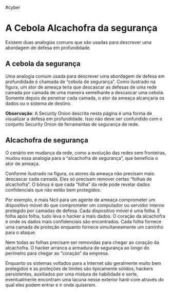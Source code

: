 #cyber
# A Cebola Alcachofra da segurança

Existem duas analogias comuns que são usadas para descrever uma abordagem de defesa em profundidade.

## A cebola da segurança

Uma analogia comum usada para descrever uma abordagem de defesa em profundidade é chamada de “cebola de segurança”. Como ilustrado na figura, um ator de ameaça teria que descascar as defesas de uma rede camada por camada de uma maneira semelhante a descascar uma cebola. Somente depois de penetrar cada camada, o ator da ameaça alcançaria os dados ou o sistema de destino.

**Observação**: A Security Onion descrita nesta página é uma forma de visualizar a defesa em profundidade. Isso não deve ser confundido com o conjunto Security Onion de ferramentas de segurança de rede.

## Alcachofra de segurança

O cenário em mudança da rede, como a evolução das redes sem fronteiras, mudou essa analogia para a “alcachofra de segurança”, que beneficia o ator de ameaça.

Conforme ilustrado na figura, os atores da ameaça não precisam mais descascar cada camada. Eles só precisam remover certas “folhas de alcachofra”. O bônus é que cada “folha” da rede pode revelar dados confidenciais que não estão bem protegidos.

Por exemplo, é mais fácil para um agente de ameaça comprometer um dispositivo móvel do que comprometer um computador ou servidor interno protegido por camadas de defesa. Cada dispositivo móvel é uma folha. E folha após folha, tudo leva o hacker a mais dados. O coração da alcachofra é onde os dados mais confidenciais são encontrados. Cada folha fornece uma camada de proteção enquanto fornece simultaneamente um caminho para o ataque.

Nem todas as folhas precisam ser removidas para chegar ao coração da alcachofra. O hacker arranca a armadura de segurança ao longo do perímetro para chegar ao “coração” da empresa.

Enquanto os sistemas voltados para a Internet são geralmente muito bem protegidos e as proteções de limites são tipicamente sólidos, hackers persistentes, auxiliados por uma mistura de habilidade e sorte, eventualmente encontram uma lacuna nesse exterior hard-core através do qual eles podem entrar e ir onde quiserem.












